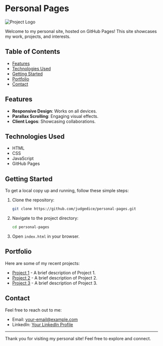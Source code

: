 # Personal Pages

![Project Logo](https://via.placeholder.com/150) <!-- Replace with your logo -->

Welcome to my personal site, hosted on GitHub Pages! This site showcases my work, projects, and interests.

## Table of Contents
- [Features](#features)
- [Technologies Used](#technologies-used)
- [Getting Started](#getting-started)
- [Portfolio](#portfolio)
- [Contact](#contact)

## Features
- **Responsive Design**: Works on all devices.
- **Parallax Scrolling**: Engaging visual effects.
- **Client Logos**: Showcasing collaborations.

## Technologies Used
- HTML
- CSS
- JavaScript
- GitHub Pages

## Getting Started
To get a local copy up and running, follow these simple steps:

1. Clone the repository:
   ```bash
   git clone https://github.com/judgedice/personal-pages.git
   ```
2. Navigate to the project directory:
   ```bash
   cd personal-pages
   ```
3. Open `index.html` in your browser.

## Portfolio
Here are some of my recent projects:
- [Project 1](https://github.com/judgedice/project1) - A brief description of Project 1.
- [Project 2](https://github.com/judgedice/project2) - A brief description of Project 2.
- [Project 3](https://github.com/judgedice/project3) - A brief description of Project 3.

## Contact
Feel free to reach out to me:
- Email: [your-email@example.com](mailto:your-email@example.com)
- LinkedIn: [Your LinkedIn Profile](https://www.linkedin.com/in/yourprofile)

---

Thank you for visiting my personal site! Feel free to explore and connect.
